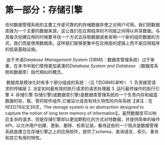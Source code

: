 # 第一部分：存储引擎

​	任何数据管理系统的主要工作是可靠的的存储数据并使之对用户可用。我们把数据库做为一个主要的数据来源，这让我们在应用程序的不同层之间得以共享数据。与其每次创建应用的时候要寻找一个方式去存取数据或者发明一个新的组织数据的方式，我们而是使用数据库。这样我们能够更集中在应用层的逻辑上而不是应用程序的低层基础设施。

​	由于术语*Database Management System* (DBMS：数据库管理系统）过于笨重，在本书中我们使用更加紧凑的*Database System and Database* （数据库系统和数据库）指代相似的概念。

​	数据库是模块化的有多个部分组成的系统：（见 ?页*DBMS架构* ）
	1. 负责接受请求的传输层
	2. 决定如何最有效的执行请求的请求处理器
	3. 运行最终操作的执行引擎
	4. 存储引擎
​	存储引擎(或数据库引擎)是数据库管理系统的一个负责内存和磁盘数据的存、取、管的软件组件,它被设计成具有持久特性的内存系统【译注：在REED78论文38页，The storage system is an abstraction designed to capture the notion of long term memory of information】。虽然数据库可以响应复杂的请求，但是存储引擎却以更加颗粒化的方式对待数据，并提供简单的操作API，以允许用户创建、更新、删除、检索记录。看待这些的一个观点是数据管理系统是建立在存储引擎之上的应用软件，提供了schema、查询语言、索引、事务和其它有用的特性。